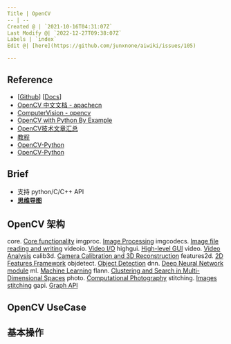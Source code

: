 ```yaml
---
Title | OpenCV
-- | --
Created @ | `2021-10-16T04:31:07Z`
Last Modify @| `2022-12-27T09:38:07Z`
Labels | `index`
Edit @| [here](https://github.com/junxnone/aiwiki/issues/105)

---
```

## Reference
- [[Github](https://github.com/opencv)] [[Docs](https://docs.opencv.org/4.x/)]
- [OpenCV 中文文档 - apachecn](https://opencv.apachecn.org/#/)
- [ComputerVision - opencv](http://zhaoxuhui.top/tags/#ComputerVision)
- [OpenCV with Python By Example](https://www.jianshu.com/c/ff20dc22c1bb)
- [OpenCV技术文章汇总](https://mp.weixin.qq.com/s?__biz=MzA4MDExMDEyMw==&mid=2247485470&idx=1&sn=5c7781a089f1bbdc36d85fe38256c69f&chksm=9fa87f5aa8dff64c5260e3577b3abd60b368768f991aaa024e3a20f8780e5db4228e93ad662f&mpshare=1&scene=1&srcid=#rd)
- [教程](http://codec.wang/docs/opencv/)
- [OpenCV-Python](https://www.cnblogs.com/Undo-self-blog/category/1160700.html)
- [OpenCV-Python](https://www.cnblogs.com/FHC1994/category/1210553.html)

## Brief
- 支持 python/C/C++ API
- [**思维导图**](https://naotu.baidu.com/file/19ece54999145c95f67e5f086f2a3583)

## OpenCV 架构

core. [Core functionality](https://docs.opencv.org/4.6.0/d0/de1/group__core.html)
imgproc. [Image Processing](https://docs.opencv.org/4.6.0/d7/dbd/group__imgproc.html)
imgcodecs. [Image file reading and writing](https://docs.opencv.org/4.6.0/d4/da8/group__imgcodecs.html)
videoio. [Video I/O](https://docs.opencv.org/4.6.0/dd/de7/group__videoio.html)
highgui. [High-level GUI](https://docs.opencv.org/4.6.0/d7/dfc/group__highgui.html)
video. [Video Analysis](https://docs.opencv.org/4.6.0/d7/de9/group__video.html)
calib3d. [Camera Calibration and 3D Reconstruction](https://docs.opencv.org/4.6.0/d9/d0c/group__calib3d.html)
features2d. [2D Features Framework](https://docs.opencv.org/4.6.0/da/d9b/group__features2d.html)
objdetect. [Object Detection](https://docs.opencv.org/4.6.0/d5/d54/group__objdetect.html)
dnn. [Deep Neural Network module](https://docs.opencv.org/4.6.0/d6/d0f/group__dnn.html)
ml. [Machine Learning](https://docs.opencv.org/4.6.0/dd/ded/group__ml.html)
flann. [Clustering and Search in Multi-Dimensional Spaces](https://docs.opencv.org/4.6.0/dc/de5/group__flann.html)
photo. [Computational Photography](https://docs.opencv.org/4.6.0/d1/d0d/group__photo.html)
stitching. [Images stitching](https://docs.opencv.org/4.6.0/d1/d46/group__stitching.html)
gapi. [Graph API](https://docs.opencv.org/4.6.0/d0/d1e/gapi.html)

## OpenCV UseCase
## 基本操作



